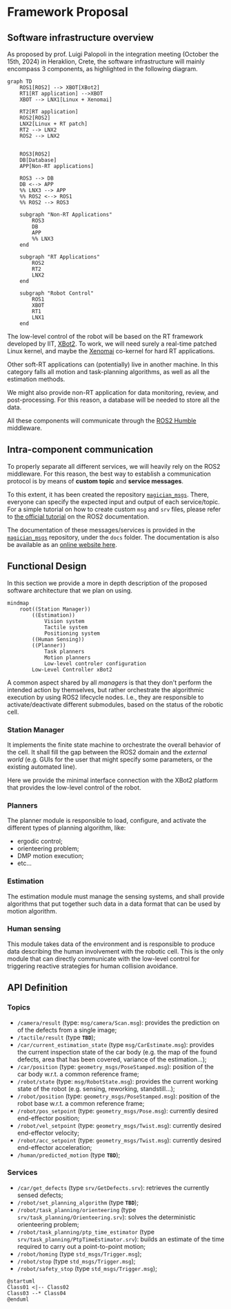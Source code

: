 # Framework Proposal

## Software infrastructure overview

As proposed by prof. Luigi Palopoli in the integration meeting (October the 15th, 2024) in Heraklion, Crete, the software infrastructure will mainly encompass 3 components, as highlighted in the following diagram.

```{mermaid}
graph TD
    ROS1[ROS2] --> XBOT[XBot2] 
    RT1[RT application] -->XBOT
    XBOT --> LNX1[Linux + Xenomai]

    RT2[RT application]
    ROS2[ROS2]
    LNX2[Linux + RT patch]
    RT2 --> LNX2
    ROS2 --> LNX2


    ROS3[ROS2]
    DB[Database]
    APP[Non-RT applications]

    ROS3 --> DB
    DB <--> APP
    %% LNX3 --> APP
    %% ROS2 <--> ROS1
    %% ROS2 --> ROS3

    subgraph "Non-RT Applications"
        ROS3
        DB
        APP
        %% LNX3
    end

    subgraph "RT Applications"
        ROS2
        RT2
        LNX2
    end
    
    subgraph "Robot Control"
        ROS1 
        XBOT
        RT1
        LNX1
    end
```

The low-level control of the robot will be based on the RT framework developed by IIT, [XBot2](https://advrhumanoids.github.io/xbot2/master/index.html).
To work, we will need surely a real-time patched Linux kernel, and maybe the [Xenomai](https://xenomai.org/) co-kernel for hard RT applications.

Other soft-RT applications can (potentially) live in another machine. 
In this category falls all motion and task-planning algorithms, as well as all the estimation methods.

We might also provide non-RT application for data monitoring, review, and post-processing. 
For this reason, a database will be needed to store all the data.

All these components will communicate through the [ROS2 Humble](https://index.ros.org/doc/ros2/) middleware.


## Intra-component communication

To properly separate all different services, we will heavily rely on the ROS2 middleware.
For this reason, the best way to establish a communication protocol is by means of **custom topic** and **service messages**.

To this extent, it has been created the repository [`magician_msgs`](https://github.com/magician-project/magician_msgs).
There, everyone can specify the expected input and output of each service/topic.
For a simple tutorial on how to create custom `msg` and `srv` files, please refer to [the official tutorial](https://docs.ros.org/en/humble/Tutorials/Beginner-Client-Libraries/Custom-ROS2-Interfaces.html) on the ROS2 documentation.

The documentation of these messages/services is provided in the [`magician_msgs`](https://github.com/magician-project/magician_msgs) repository, under the `docs` folder.
The documentation is also be available as an [online website here](https://magician-project.github.io/magician_msgs/).

## Functional Design

In this section we provide a more in depth description of the proposed software architecture that we plan on using.

```{mermaid}
mindmap
    root((Station Manager))
        ((Estimation))
            Vision system
            Tactile system
            Positioning system
        ((Human Sensing))
        ((Planner))
            Task planners
            Motion planners
            Low-level controler configuration
        Low-Level Controller xBot2
```

A common aspect shared by all *managers* is that they don't perform the intended action by themselves, but rather orchestrate the algorithmic execution by using ROS2 lifecycle nodes. 
I.e., they are responsible to activate/deactivate different submodules, based on the status of the robotic cell.


### Station Manager

It implements the finite state machine to orchestrate the overall behavior of the cell.
It shall fill the gap between the ROS2 domain and the _external world_ (e.g. GUIs for the user that might specify some parameters, or the existing automated line). 

Here we provide the minimal interface connection with the XBot2 platform that provides the low-level control of the robot.

### Planners
The planner module is responsible to load, configure, and activate the different types of planning algorithm, like:

- ergodic control;
- orienteering problem;
- DMP motion execution;
- etc...

### Estimation
The estimation module must manage the sensing systems, and shall provide algorithms that put together such data in a data format that can be used by motion algorithm.

### Human sensing
This module takes data of the environment and is responsible to produce data describing the human involvement with the robotic cell.
This is the only module that can directly communicate with the low-level control for triggering reactive strategies for human collision avoidance.


## API Definition

### Topics
- `/camera/result` (type: `msg/camera/Scan.msg`): provides the prediction on of the defects from a single image;
- `/tactile/result` (type **`TBD`**);
- `/car/current_estimation_state` (type `msg/CarEstimate.msg`): provides the current inspection state of the car body (e.g. the map of the found defects, area that has been covered, variance of the estimation...);
- `/car/position` (type: `geometry_msgs/PoseStamped.msg`): position of the car body w.r.t. a common reference frame;
- `/robot/state` (type: `msg/RobotState.msg`): provides the current working state of the robot (e.g. sensing, reworking, standstill...);
- `/robot/position` (type: `geometry_msgs/PoseStamped.msg`): position of the robot base w.r.t. a common reference frame;
- `/robot/pos_setpoint` (type: `geometry_msgs/Pose.msg`): currently desired end-effector position;
- `/robot/vel_setpoint` (type: `geometry_msgs/Twist.msg`): currently desired end-effector velocity;
- `/robot/acc_setpoint` (type: `geometry_msgs/Twist.msg`): currently desired end-effector acceleration;
- `/human/predicted_motion` (type **`TBD`**);


### Services

- `/car/get_defects` (type `srv/GetDefects.srv`): retrieves the currently sensed defects;
- `/robot/set_planning_algorithm` (type **`TBD`**);
- `/robot/task_planning/orienteering` (type `srv/task_planning/Orienteering.srv`): solves the deterministic orienteering problem;
- `/robot/task_planning/ptp_time_estimator` (type `srv/task_planning/PtpTimeEstimator.srv`): builds an estimate of the time required to carry out a point-to-point motion;
- `/robot/homing` (type `std_msgs/Trigger.msg`);
- `/robot/stop` (type `std_msgs/Trigger.msg`);
- `/robot/safety_stop` (type `std_msgs/Trigger.msg`);


```{plantuml}
@startuml
Class01 <|-- Class02
Class03 --* Class04
@enduml
```

